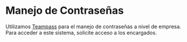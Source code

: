 # Manejo de Contraseñas


Utilizamos [Teampass](https://github.com/nilsteampassnet/TeamPass) para el manejo de contraseñas a nivel de empresa. Para acceder a este sistema, solicite acceso a los encargados.